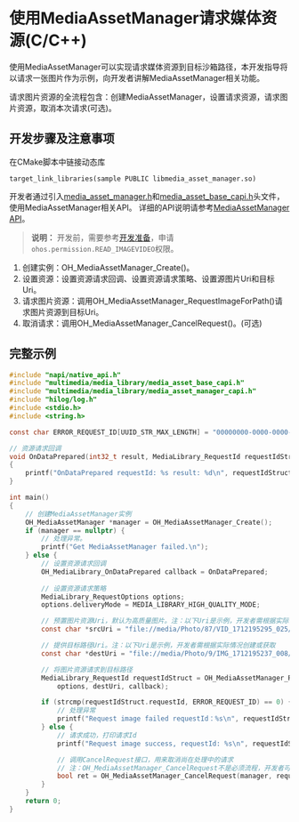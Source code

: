 # 使用MediaAssetManager请求媒体资源(C/C++)

使用MediaAssetManager可以实现请求媒体资源到目标沙箱路径，本开发指导将以请求一张图片作为示例，向开发者讲解MediaAssetManager相关功能。

请求图片资源的全流程包含：创建MediaAssetManager，设置请求资源，请求图片资源，取消本次请求(可选)。

## 开发步骤及注意事项

在CMake脚本中链接动态库

```
target_link_libraries(sample PUBLIC libmedia_asset_manager.so)
```

开发者通过引入[media_asset_manager.h](../../reference/apis-media-library-kit/media__asset__manager__capi_8h.md)和[media_asset_base_capi.h](../../reference/apis-media-library-kit/media__asset__base__capi_8h.md)头文件，使用MediaAssetManager相关API。
详细的API说明请参考[MediaAssetManager API](../../reference/apis-media-library-kit/_media_asset_manager.md)。

> **说明：**
> 开发前，需要参考[开发准备](photoAccessHelper-preparation.md)，申请`ohos.permission.READ_IMAGEVIDEO`权限。

1. 创建实例：OH_MediaAssetManager_Create()。
2. 设置资源：设置资源请求回调、设置资源请求策略、设置源图片Uri和目标Uri。
3. 请求图片资源：调用OH_MediaAssetManager_RequestImageForPath()请求图片资源到目标Uri。
4. 取消请求：调用OH_MediaAssetManager_CancelRequest()。(可选)

## 完整示例

```c
#include "napi/native_api.h"
#include "multimedia/media_library/media_asset_base_capi.h"
#include "multimedia/media_library/media_asset_manager_capi.h"
#include "hilog/log.h"
#include <stdio.h>
#include <string.h>

const char ERROR_REQUEST_ID[UUID_STR_MAX_LENGTH] = "00000000-0000-0000-0000-000000000000";

// 资源请求回调
void OnDataPrepared(int32_t result, MediaLibrary_RequestId requestIdStruct)
{
    printf("OnDataPrepared requestId: %s result: %d\n", requestIdStruct.requestId, result);
}

int main()
{
    // 创建MediaAssetManager实例
    OH_MediaAssetManager *manager = OH_MediaAssetManager_Create();
    if (manager == nullptr) {
        // 处理异常。
        printf("Get MediaAssetManager failed.\n");
    } else {
        // 设置资源请求回调
        OH_MediaLibrary_OnDataPrepared callback = OnDataPrepared;
        
        // 设置资源请求策略
        MediaLibrary_RequestOptions options;
        options.deliveryMode = MEDIA_LIBRARY_HIGH_QUALITY_MODE;

        // 预置图片资源Uri，默认为高质量图片。注：以下Uri是示例，开发者需根据实际情况创建或获取
        const char *srcUri = "file://media/Photo/87/VID_1712195295_025/request_image_src.jpg";

        // 提供目标路径Uri。注：以下Uri是示例，开发者需根据实际情况创建或获取
        const char *destUri = "file://media/Photo/9/IMG_1712195237_008/request_image_dest.jpg";

        // 将图片资源请求到目标路径
        MediaLibrary_RequestId requestIdStruct = OH_MediaAssetManager_RequestImageForPath(manager, srcUri,
            options, destUri, callback);

        if (strcmp(requestIdStruct.requestId, ERROR_REQUEST_ID) == 0) {
            // 处理异常
            printf("Request image failed requestId：%s\n", requestIdStruct.requestId);
        } else {
            // 请求成功，打印请求Id
            printf("Request image success, requestId: %s\n", requestIdStruct.requestId);

            // 调用CancelRequest接口，用来取消尚在处理中的请求
            // 注：OH_MediaAssetManager_CancelRequest不是必须流程，开发者可根据实际情况选择是否调用该接口来取消尚未回调返回的资源请求
            bool ret = OH_MediaAssetManager_CancelRequest(manager, requestIdStruct);
        }
    }
    return 0;
}
```